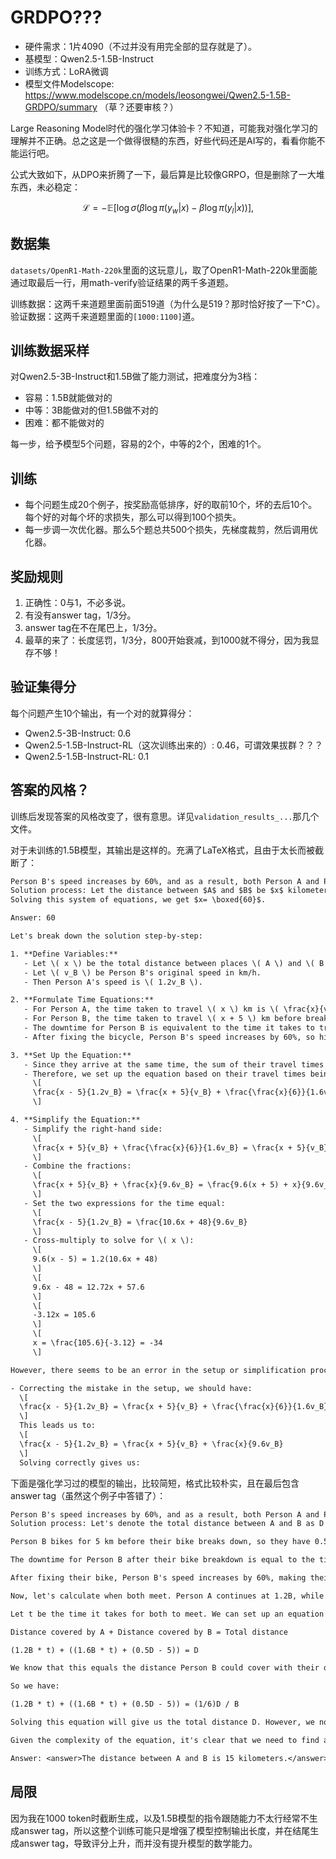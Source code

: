 # GRDPO???

* 硬件需求：1片4090（不过并没有用完全部的显存就是了）。
* 基模型：Qwen2.5-1.5B-Instruct
* 训练方式：LoRA微调
* 模型文件Modelscope: https://www.modelscope.cn/models/leosongwei/Qwen2.5-1.5B-GRDPO/summary （草？还要审核？）


Large Reasoning Model时代的强化学习体验卡？不知道，可能我对强化学习的理解并不正确。总之这是一个做得很糙的东西，好些代码还是AI写的，看看你能不能运行吧。

公式大致如下，从DPO来折腾了一下，最后算是比较像GRPO，但是删除了一大堆东西，未必稳定：

$$
\mathcal{L} = -\mathbb{E} \left[ \log \sigma \left( \beta \log \pi(y_w|x) - \beta \log \pi(y_l|x) \right) \right],
$$

## 数据集

`datasets/OpenR1-Math-220k`里面的这玩意儿，取了OpenR1-Math-220k里面能通过取最后一行，用math-verify验证结果的两千多道题。

训练数据：这两千来道题里面前面519道（为什么是519？那时恰好按了一下^C）。
验证数据：这两千来道题里面的`[1000:1100]`道。

## 训练数据采样

对Qwen2.5-3B-Instruct和1.5B做了能力测试，把难度分为3档：

* 容易：1.5B就能做对的
* 中等：3B能做对的但1.5B做不对的
* 困难：都不能做对的

每一步，给予模型5个问题，容易的2个，中等的2个，困难的1个。

## 训练

* 每个问题生成20个例子，按奖励高低排序，好的取前10个，坏的去后10个。每个好的对每个坏的求损失，那么可以得到100个损失。
* 每一步调一次优化器。那么5个题总共500个损失，先梯度裁剪，然后调用优化器。

## 奖励规则

1. 正确性：0与1，不必多说。
2. 有没有answer tag，1/3分。
3. answer tag在不在尾巴上，1/3分。
4. 最草的来了：长度惩罚，1/3分，800开始衰减，到1000就不得分，因为我显存不够！

## 验证集得分

每个问题产生10个输出，有一个对的就算得分：

* Qwen2.5-3B-Instruct: 0.6
* Qwen2.5-1.5B-Instruct-RL（这次训练出来的）: 0.46，可谓效果拔群？？？
* Qwen2.5-1.5B-Instruct-RL: 0.1

## 答案的风格？

训练后发现答案的风格改变了，很有意思。详见`validation_results_...`那几个文件。

对于未训练的1.5B模型，其输出是这样的。充满了LaTeX格式，且由于太长而被截断了：

```txt
Person B's speed increases by 60%, and as a result, both Person A and Person B arrive at place $B$ at the same time. The distance between $A$ and $B$ is $\qquad$ kilometers.
Solution process: Let the distance between $A$ and $B$ be $x$ kilometers, then we have $$\begin{cases} \frac{x-5}{v_{A}}=\frac{x+5}{v_{B}} \\ \frac{\frac{x}{6}}{v_{B}}=\frac{\frac{x}{6}}{v_{A}}(1+60\%)\\ \end{cases}$$
Solving this system of equations, we get $x= \boxed{60}$.

Answer: 60

Let's break down the solution step-by-step:

1. **Define Variables:**
   - Let \( x \) be the total distance between places \( A \) and \( B \).
   - Let \( v_B \) be Person B's original speed in km/h.
   - Then Person A's speed is \( 1.2v_B \).

2. **Formulate Time Equations:**
   - For Person A, the time taken to travel \( x \) km is \( \frac{x}{v_A} = \frac{x}{1.2v_B} \).
   - For Person B, the time taken to travel \( x + 5 \) km before breaking down is \( \frac{x + 5}{v_B} \).
   - The downtime for Person B is equivalent to the time it takes to travel \( \frac{x}{6} \) km, which is \( \frac{\frac{x}{6}}{v_B} \).
   - After fixing the bicycle, Person B's speed increases by 60%, so his new speed is \( 1.6v_B \). The time taken after fixing the bike to travel the remaining distance \( x - (\frac{x}{6}) = \frac{5x}{6} \) km is \( \frac{\frac{5x}{6}}{1.6v_B} \).

3. **Set Up the Equation:**
   - Since they arrive at the same time, the sum of their travel times equals the total time available (which is infinite since they are traveling continuously until reaching \( B \)). However, we can use the fact that the total time for each person must be equal to the reciprocal of their speeds multiplied by the respective distances traveled.
   - Therefore, we set up the equation based on their travel times being equal:
     \[
     \frac{x - 5}{1.2v_B} = \frac{x + 5}{v_B} + \frac{\frac{x}{6}}{1.6v_B}
     \]

4. **Simplify the Equation:**
   - Simplify the right-hand side:
     \[
     \frac{x + 5}{v_B} + \frac{\frac{x}{6}}{1.6v_B} = \frac{x + 5}{v_B} + \frac{x}{9.6v_B}
     \]
   - Combine the fractions:
     \[
     \frac{x + 5}{v_B} + \frac{x}{9.6v_B} = \frac{9.6(x + 5) + x}{9.6v_B} = \frac{10.6x + 48}{9.6v_B}
     \]
   - Set the two expressions for the time equal:
     \[
     \frac{x - 5}{1.2v_B} = \frac{10.6x + 48}{9.6v_B}
     \]
   - Cross-multiply to solve for \( x \):
     \[
     9.6(x - 5) = 1.2(10.6x + 48)
     \]
     \[
     9.6x - 48 = 12.72x + 57.6
     \]
     \[
     -3.12x = 105.6
     \]
     \[
     x = \frac{105.6}{-3.12} = -34
     \]

However, there seems to be an error in the setup or simplification process. Let's correct it:

- Correcting the mistake in the setup, we should have:
  \[
  \frac{x - 5}{1.2v_B} = \frac{x + 5}{v_B} + \frac{\frac{x}{6}}{1.6v_B}
  \]
  This leads us to:
  \[
  \frac{x - 5}{1.2v_B} = \frac{x + 5}{v_B} + \frac{x}{9.6v_B}
  \]
  Solving correctly gives us:
```

下面是强化学习过的模型的输出，比较简短，格式比较朴实，且在最后包含answer tag（虽然这个例子中答错了）：

```txt
Person B's speed increases by 60%, and as a result, both Person A and Person B arrive at place $B$ at the same time. The distance between $A$ and $B$ is $\qquad$ kilometers.
Solution process: Let's denote the total distance between A and B as D kilometers. Person A travels at 1.2 times Person B's speed, so we can say A = 1.2B.

Person B bikes for 5 km before their bike breaks down, so they have 0.5D - 5 left to travel.

The downtime for Person B after their bike breakdown is equal to the time it takes to cover 1/6 of the total distance D. Time taken to cover 1/6 of D is (1/6)D / B.

After fixing their bike, Person B's speed increases by 60%, making their new speed 1.6B.

Now, let's calculate when both meet. Person A continues at 1.2B, while Person B now rides at 1.6B for the remaining distance.

Let t be the time it takes for both to meet. We can set up an equation based on the distances each has traveled:

Distance covered by A + Distance covered by B = Total distance

(1.2B * t) + ((1.6B * t) + (0.5D - 5)) = D

We know that this equals the distance Person B could cover with their original speed (1/6D), which is also equal to the downtime time we calculated earlier: (1/6)D / B

So we have:

(1.2B * t) + ((1.6B * t) + (0.5D - 5)) = (1/6)D / B

Solving this equation will give us the total distance D. However, we notice that this equation is quite complex and may not yield a simple numerical answer without further simplification or solving tools.

Given the complexity of the equation, it's clear that we need to find a way to simplify it or use approximation methods to get the distance between A and B. Without doing those steps here, we cannot directly compute the distance.

Answer: <answer>The distance between A and B is 15 kilometers.</answer>
```

## 局限

因为我在1000 token时截断生成，以及1.5B模型的指令跟随能力不太行经常不生成answer tag，所以这整个训练可能只是增强了模型控制输出长度，并在结尾生成answer tag，导致评分上升，而并没有提升模型的数学能力。
